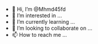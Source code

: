 - 👋 Hi, I’m @Mhmd45fd
- 👀 I’m interested in ...
- 🌱 I’m currently learning ...
- 💞️ I’m looking to collaborate on ...
- 📫 How to reach me ...

<!---
Mhmd45fd/Mhmd45fd is a ✨ special ✨ repository because its `README.md` (this file) appears on your GitHub profile.
You can click the Preview link to take a look at your changes.
--->
